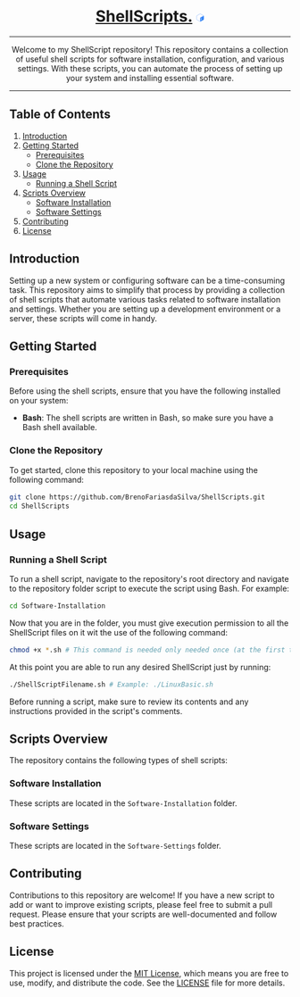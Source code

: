 <div align="center">
  
# [ShellScripts.](https://github.com/BrenoFariasdaSilva/ShellScripts) <img src="https://github.com/BrenoFariasdaSilva/ShellScripts/blob/main/.assets/Bash.svg"  width="3%" height="3%">

</div>

<div align="center">
  
---

Welcome to my ShellScript repository! This repository contains a collection of useful shell scripts for software installation, configuration, and various settings. With these scripts, you can automate the process of setting up your system and installing essential software.

---

</div>

## Table of Contents

1. [Introduction](#introduction)
2. [Getting Started](#getting-started)
    - [Prerequisites](#prerequisites)
    - [Clone the Repository](#clone-the-repository)
3. [Usage](#usage)
    - [Running a Shell Script](#running-a-shell-script)
4. [Scripts Overview](#scripts-overview)
    - [Software Installation](#software-installation)
    - [Software Settings](#software-settings)
5. [Contributing](#contributing)
6. [License](#license)

## Introduction

Setting up a new system or configuring software can be a time-consuming task. This repository aims to simplify that process by providing a collection of shell scripts that automate various tasks related to software installation and settings. Whether you are setting up a development environment or a server, these scripts will come in handy.

## Getting Started

### Prerequisites

Before using the shell scripts, ensure that you have the following installed on your system:

- **Bash**: The shell scripts are written in Bash, so make sure you have a Bash shell available.

### Clone the Repository

To get started, clone this repository to your local machine using the following command:

```bash
git clone https://github.com/BrenoFariasdaSilva/ShellScripts.git
cd ShellScripts
```  

## Usage

### Running a Shell Script

To run a shell script, navigate to the repository's root directory and navigate to the repository folder script to execute the script using Bash. For example:

```bash
cd Software-Installation
```

Now that you are in the folder, you must give execution permission to all the ShellScript files on it wit the use of the following command:
```bash
chmod +x *.sh # This command is needed only needed once (at the first time you're inside of a folder that contains ShellScript files)
```

At this point you are able to run any desired ShellScript just by running:
```bash
./ShellScriptFilename.sh # Example: ./LinuxBasic.sh
```
Before running a script, make sure to review its contents and any instructions provided in the script's comments.

## Scripts Overview

The repository contains the following types of shell scripts:

### Software Installation
These scripts are located in the `Software-Installation` folder.

### Software Settings
These scripts are located in the `Software-Settings` folder.

## Contributing

Contributions to this repository are welcome! If you have a new script to add or want to improve existing scripts, please feel free to submit a pull request. Please ensure that your scripts are well-documented and follow best practices.

## License

This project is licensed under the [MIT License](LICENSE), which means you are free to use, modify, and distribute the code. See the [LICENSE](LICENSE) file for more details.


